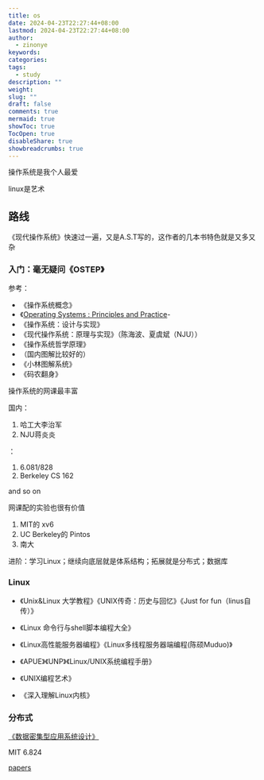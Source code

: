 ```yaml
---
title: os
date: 2024-04-23T22:27:44+08:00
lastmod: 2024-04-23T22:27:44+08:00
author:
  - zinonye
keywords: 
categories: 
tags:
  - study
description: ""
weight: 
slug: ""
draft: false
comments: true
mermaid: true
showToc: true
TocOpen: true
disableShare: true
showbreadcrumbs: true
---
```

操作系统是我个人最爱

linux是艺术

## 路线
《现代操作系统》快速过一遍，又是A.S.T写的，这作者的几本书特色就是又多又杂
### 入门：毫无疑问《OSTEP》
参考：
- 《操作系统概念》
- 《[Operating Systems : Principles and Practice](https://book.douban.com/subject/25984145/)-
- 《操作系统：设计与实现》
- 《现代操作系统：原理与实现》（陈海波、夏虞斌（NJU））
- 《操作系统哲学原理》
- （国内图解比较好的）
- 《小林图解系统》
- 《码农翻身》

操作系统的网课最丰富

国内：
1. 哈工大李治军
2. NJU蒋炎炎

：
1. 6.081/828
2. Berkeley CS 162

and so on

网课配的实验也很有价值
1. MIT的 xv6
2. UC Berkeley的 Pintos
3. 南大


进阶：学习Linux；继续向底层就是体系结构；拓展就是分布式；数据库


### Linux
- 《Unix&Linux 大学教程》《UNIX传奇：历史与回忆》《Just for fun（linus自传）》
- 《Linux 命令行与shell脚本编程大全》
- 《Linux高性能服务器编程》《Linux多线程服务器端编程(陈硕Muduo)》
- 《APUE》《UNP》《Linux/UNIX系统编程手册》
- 《UNIX编程艺术》

- 《深入理解Linux内核》



### 分布式
[《数据密集型应用系统设计》](https://book.douban.com/subject/30329536/)

MIT 6.824

[papers](http://dsrg.pdos.csail.mit.edu/papers/)

